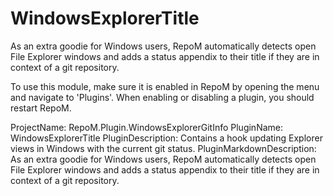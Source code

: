 # WindowsExplorerTitle

As an extra goodie for Windows users, RepoM automatically detects open File Explorer windows and adds a status appendix to their title if they are in context of a git repository.

To use this module, make sure it is enabled in RepoM by opening the menu and navigate to 'Plugins'. When enabling or disabling a plugin, you should restart RepoM.

ProjectName: RepoM.Plugin.WindowsExplorerGitInfo
PluginName: WindowsExplorerTitle
PluginDescription: Contains a hook updating Explorer views in Windows with the current git status.
PluginMarkdownDescription: As an extra goodie for Windows users, RepoM automatically detects open File Explorer windows and adds a status appendix to their title if they are in context of a git repository.

